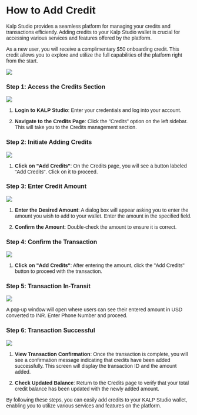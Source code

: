 <style>  body { font-family: "Source Sans 3", sans-serif!important; }</style>

<link  href="https://fonts.googleapis.com/css2?family=Source+Sans+3:ital,wght@0,200..900;1,200..900&display=swap"  rel="stylesheet">  <link  rel="stylesheet"  href="https://fonts.googleapis.com/icon?family=Material+Icons">

# **How to Add Credit**

Kalp Studio provides a seamless platform for managing your credits and transactions efficiently. Adding credits to your Kalp Studio wallet is crucial for accessing various services and features offered by the platform.
 
As a new user, you will receive a complimentary $50 onboarding credit. This credit allows you to explore and utilize the full capabilities of the platform right from the start.

![](https://docs.kalp.studio/~gitbook/image?url=https%3A%2F%2F1148605496-files.gitbook.io%2F%7E%2Ffiles%2Fv0%2Fb%2Fgitbook-x-prod.appspot.com%2Fo%2Fspaces%252F4gkv2XhY4CmWY6Vp0djW%252Fuploads%252FkSgiBjVbeinPvmpXjpru%252Fimage.png%3Falt%3Dmedia%26token%3D48b32131-4a69-42c3-918d-8f856933b9b4&width=768&dpr=4&quality=100&sign=e4350e35&sv=1)

### Step 1: Access the Credits Section

![](https://docs.kalp.studio/~gitbook/image?url=https%3A%2F%2F1148605496-files.gitbook.io%2F%7E%2Ffiles%2Fv0%2Fb%2Fgitbook-x-prod.appspot.com%2Fo%2Fspaces%252F4gkv2XhY4CmWY6Vp0djW%252Fuploads%252FHE2YhggHC8cEUe5XADjt%252Fimage.png%3Falt%3Dmedia%26token%3D22bb471d-6b87-4cc2-a386-f824deb136a8&width=768&dpr=4&quality=100&sign=17222dba&sv=1)

1.  **Login to KALP Studio**: Enter your credentials and log into your account.
    
2.  **Navigate to the Credits Page**: Click the "Credits" option on the left sidebar. This will take you to the Credits management section.
    

### Step 2: Initiate Adding Credits

![](https://docs.kalp.studio/~gitbook/image?url=https%3A%2F%2F1148605496-files.gitbook.io%2F%7E%2Ffiles%2Fv0%2Fb%2Fgitbook-x-prod.appspot.com%2Fo%2Fspaces%252F4gkv2XhY4CmWY6Vp0djW%252Fuploads%252FkCJzsrLm9FyeupU0oBT2%252Fimage.png%3Falt%3Dmedia%26token%3Dc97c5899-af1b-41ae-8639-ce836ed295d7&width=768&dpr=4&quality=100&sign=7163dadb&sv=1)

1.  **Click on "Add Credits"**: On the Credits page, you will see a button labeled "Add Credits". Click on it to proceed.

### Step 3: Enter Credit Amount

![](https://docs.kalp.studio/~gitbook/image?url=https%3A%2F%2F1148605496-files.gitbook.io%2F%7E%2Ffiles%2Fv0%2Fb%2Fgitbook-x-prod.appspot.com%2Fo%2Fspaces%252F4gkv2XhY4CmWY6Vp0djW%252Fuploads%252Fvvhfg18pRwrbe4FDdqdJ%252Fimage.png%3Falt%3Dmedia%26token%3Da9895416-358a-4532-bd0d-cd2da8f92c63&width=768&dpr=4&quality=100&sign=cd09703a&sv=1)

1.  **Enter the Desired Amount**: A dialog box will appear asking you to enter the amount you wish to add to your wallet. Enter the amount in the specified field.
    
2.  **Confirm the Amount**: Double-check the amount to ensure it is correct.

### Step 4: Confirm the Transaction

![](https://docs.kalp.studio/~gitbook/image?url=https%3A%2F%2F1148605496-files.gitbook.io%2F%7E%2Ffiles%2Fv0%2Fb%2Fgitbook-x-prod.appspot.com%2Fo%2Fspaces%252F4gkv2XhY4CmWY6Vp0djW%252Fuploads%252Fvvhfg18pRwrbe4FDdqdJ%252Fimage.png%3Falt%3Dmedia%26token%3Da9895416-358a-4532-bd0d-cd2da8f92c63&width=768&dpr=4&quality=100&sign=cd09703a&sv=1)

1.  **Click on "Add Credits"**: After entering the amount, click the "Add Credits" button to proceed with the transaction.

### Step 5: Transaction In-Transit

![](https://docs.kalp.studio/~gitbook/image?url=https%3A%2F%2F1148605496-files.gitbook.io%2F%7E%2Ffiles%2Fv0%2Fb%2Fgitbook-x-prod.appspot.com%2Fo%2Fspaces%252F4gkv2XhY4CmWY6Vp0djW%252Fuploads%252Fu6Jp8hKpArLflXBzy35Z%252Fimage.png%3Falt%3Dmedia%26token%3D31d7c8ee-e9cb-4c09-b68c-cb6afae85f09&width=768&dpr=4&quality=100&sign=61c5d840&sv=1)

A pop-up window will open where users can see their entered amount in USD converted to INR. Enter Phone Number and proceed.

### Step 6: Transaction Successful

![](https://docs.kalp.studio/~gitbook/image?url=https%3A%2F%2F1148605496-files.gitbook.io%2F%7E%2Ffiles%2Fv0%2Fb%2Fgitbook-x-prod.appspot.com%2Fo%2Fspaces%252F4gkv2XhY4CmWY6Vp0djW%252Fuploads%252FvFrQ0K8L4t4OQgADy1eF%252Fimage.png%3Falt%3Dmedia%26token%3D7923915a-0737-4060-a3d3-69b6139bad75&width=768&dpr=4&quality=100&sign=a6f9d46d&sv=1)

1.  **View Transaction Confirmation**: Once the transaction is complete, you will see a confirmation message indicating that credits have been added successfully. This screen will display the transaction ID and the amount added.
    
2.  **Check Updated Balance**: Return to the Credits page to verify that your total credit balance has been updated with the newly added amount.

By following these steps, you can easily add credits to your KALP Studio wallet, enabling you to utilize various services and features on the platform.